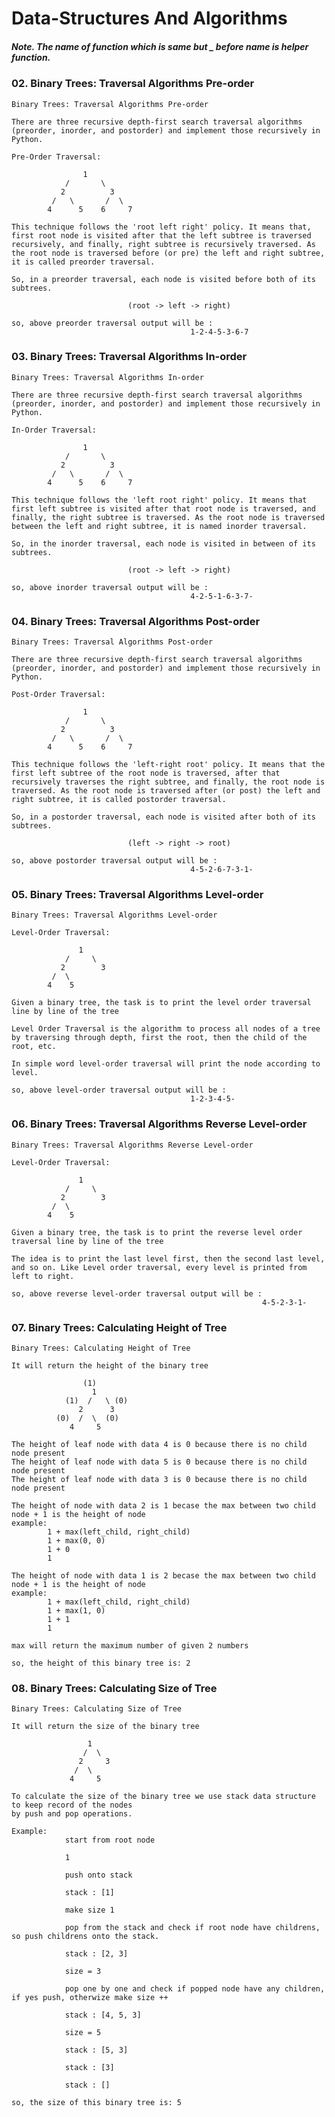 # Data-Structures And Algorithms

##### Note. The name of function which is same but _ before name is helper function.

### 02. Binary Trees: Traversal Algorithms Pre-order

    Binary Trees: Traversal Algorithms Pre-order

    There are three recursive depth-first search traversal algorithms (preorder, inorder, and postorder) and implement those recursively in Python.

    Pre-Order Traversal:

                    1
                /       \
               2          3
             /   \       /  \  
            4      5    6     7

    This technique follows the 'root left right' policy. It means that, first root node is visited after that the left subtree is traversed recursively, and finally, right subtree is recursively traversed. As the root node is traversed before (or pre) the left and right subtree, it is called preorder traversal.

    So, in a preorder traversal, each node is visited before both of its subtrees.

                              (root -> left -> right)

    so, above preorder traversal output will be : 
                                            1-2-4-5-3-6-7
                                            
### 03. Binary Trees: Traversal Algorithms In-order

    Binary Trees: Traversal Algorithms In-order

    There are three recursive depth-first search traversal algorithms (preorder, inorder, and postorder) and implement those recursively in Python.

    In-Order Traversal:
    
                    1
                /       \
               2          3
             /   \       /  \  
            4      5    6     7

    This technique follows the 'left root right' policy. It means that first left subtree is visited after that root node is traversed, and finally, the right subtree is traversed. As the root node is traversed between the left and right subtree, it is named inorder traversal.

    So, in the inorder traversal, each node is visited in between of its subtrees.

                              (root -> left -> right)

    so, above inorder traversal output will be : 
                                            4-2-5-1-6-3-7-

### 04. Binary Trees: Traversal Algorithms Post-order

    Binary Trees: Traversal Algorithms Post-order

    There are three recursive depth-first search traversal algorithms (preorder, inorder, and postorder) and implement those recursively in Python.

    Post-Order Traversal:
    
                    1
                /       \
               2          3
             /   \       /  \  
            4      5    6     7

    This technique follows the 'left-right root' policy. It means that the first left subtree of the root node is traversed, after that recursively traverses the right subtree, and finally, the root node is traversed. As the root node is traversed after (or post) the left and right subtree, it is called postorder traversal.

    So, in a postorder traversal, each node is visited after both of its subtrees.

                              (left -> right -> root)

    so, above postorder traversal output will be : 
                                            4-5-2-6-7-3-1-
    
### 05. Binary Trees: Traversal Algorithms Level-order

    Binary Trees: Traversal Algorithms Level-order

    Level-Order Traversal:
    
                   1
                /     \
               2        3
             /  \          
            4    5     

    Given a binary tree, the task is to print the level order traversal line by line of the tree

    Level Order Traversal is the algorithm to process all nodes of a tree by traversing through depth, first the root, then the child of the root, etc.

    In simple word level-order traversal will print the node according to level.

    so, above level-order traversal output will be : 
                                            1-2-3-4-5-
    
### 06. Binary Trees: Traversal Algorithms Reverse Level-order

    Binary Trees: Traversal Algorithms Reverse Level-order

    Level-Order Traversal:
    
                   1
                /     \
               2        3
             /  \          
            4    5     

    Given a binary tree, the task is to print the reverse level order traversal line by line of the tree

    The idea is to print the last level first, then the second last level, and so on. Like Level order traversal, every level is printed from left to right.

    so, above reverse level-order traversal output will be : 
                                                            4-5-2-3-1-

### 07. Binary Trees: Calculating Height of Tree

    Binary Trees: Calculating Height of Tree

    It will return the height of the binary tree
                    
                    (1) 
                      1       
                (1)  /   \ (0)  
                   2      3
              (0)  /  \  (0)        
                 4     5  

    The height of leaf node with data 4 is 0 because there is no child node present
    The height of leaf node with data 5 is 0 because there is no child node present
    The height of leaf node with data 3 is 0 because there is no child node present

    The height of node with data 2 is 1 becase the max between two child node + 1 is the height of node
    example:
            1 + max(left_child, right_child)
            1 + max(0, 0)
            1 + 0
            1

    The height of node with data 1 is 2 becase the max between two child node + 1 is the height of node
    example:
            1 + max(left_child, right_child)
            1 + max(1, 0)
            1 + 1
            1

    max will return the maximum number of given 2 numbers

    so, the height of this binary tree is: 2

### 08. Binary Trees: Calculating Size of Tree

    Binary Trees: Calculating Size of Tree

    It will return the size of the binary tree
                    
                     1       
                    /  \    
                   2     3
                  /  \           
                 4     5  

    To calculate the size of the binary tree we use stack data structure to keep record of the nodes 
    by push and pop operations.

    Example:
                start from root node

                1

                push onto stack

                stack : [1]

                make size 1

                pop from the stack and check if root node have childrens, so push childrens onto the stack.

                stack : [2, 3]

                size = 3

                pop one by one and check if popped node have any children, if yes push, otherwize make size ++

                stack : [4, 5, 3]

                size = 5

                stack : [5, 3]

                stack : [3]

                stack : []

    so, the size of this binary tree is: 5




    
    
